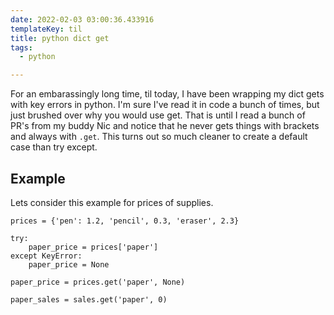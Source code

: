 ```yaml
---
date: 2022-02-03 03:00:36.433916
templateKey: til
title: python dict get
tags:
  - python

---
```


For an embarassingly long time, til today, I have been wrapping my dict
gets with key errors in python.  I'm sure I've read it in code a bunch
of times, but just brushed over why you would use get.  That is until I
read a bunch of PR's from my buddy Nic and notice that he never gets
things with brackets and always with `.get`.  This turns out so much
cleaner to create a default case than try except.


## Example

Lets consider this example for prices of supplies.

```
prices = {'pen': 1.2, 'pencil', 0.3, 'eraser', 2.3}
```

```
try:
    paper_price = prices['paper']
except KeyError:
    paper_price = None
```

```
paper_price = prices.get('paper', None)
```

```
paper_sales = sales.get('paper', 0)
```
